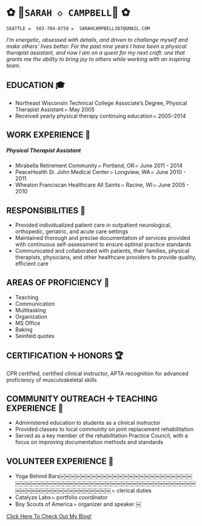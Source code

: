 # 		**✿**       🌺`SARAH ◇ CAMPBELL`🌺        **✿**
`SEATTLE ⫷  503-784-8759 ⫸  SARAHCAMPBELL307@GMAIL.COM`

*I'm energetic, obsessed with details, and driven to challenge myself and make others’ lives better. For the past nine years I have been a physical therapist assistant, and now I am on a quest for my next craft: one that grants me the ability to bring  joy to others while working with an inspiring team.*

## EDUCATION 🎓
* Northeast Wisconsin Technical College Associate’s Degree, Physical Therapist Assistant ▹ May 2005
* Received yearly physical therapy continuing education ▹ 2005–2014

## WORK EXPERIENCE 🏥
##### Physical Therapist Assistant
* Mirabella Retirement Community ▹ Portland, OR ▹ June 2011 - 2014
* PeaceHealth St. John Medical Center ▹ Longview, WA ▹ June 2010 - 2011
* Wheaton Franciscan Healthcare All Saints ▹ Racine, WI ▹ June 2005 - 2010

## RESPONSIBILITIES 🎩
+ Provided individualized patient care in outpatient neurological, orthopedic, geriatric, and acute care settings
+ Maintained thorough and precise documentation of services provided with continuous self-assessment to ensure optimal practice standards
+ Communicated and collaborated with patients, their families, physical therapists, physicians, and other healthcare providers to provide quality, efficient care

## AREAS OF PROFICIENCY 💪
+ Teaching 
+ Communication 
+ Multitasking 
+ Organization 
+ MS Office 
+ Baking
+ Seinfeld quotes

## CERTIFICATION ✢ HONORS 🏆
CPR certified, certified clinical instructor, APTA recognition for advanced proficiency of musculoskeletal skills

## COMMUNITY OUTREACH ✢ TEACHING EXPERIENCE 🎒
- Administered education to students as a clinical instructor
- Provided classes to local community on joint replacement rehabilitation
- Served as a key member of the rehabilitation Practice Council, with a focus on improving documentation methods and standards

## VOLUNTEER EXPERIENCE 🙏
- Yoga Behind Bars￼￼￼￼￼￼￼￼￼￼￼￼￼￼￼￼￼￼￼￼￼￼￼￼￼￼￼￼￼￼￼￼￼￼￼￼￼￼￼￼￼￼￼￼￼￼￼￼￼￼￼￼￼￼￼￼￼￼￼￼￼￼￼￼￼￼￼￼￼￼￼￼￼￼￼￼￼ ▹ clerical duties 
- Catalyze Labs ▹ portfolio coordinator 
- Boy Scouts of America ▹ organizer and speaker ￼

[Click Here To Check Out My Blog!](https://toppedwithlove.wordpress.com/)




